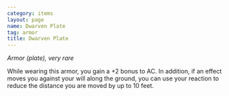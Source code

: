 ```yaml
---
category: items
layout: page
name: Dwarven Plate 
tag: armor
title: Dwarven Plate 
---
```


_Armor (plate), very rare_ 

While wearing this armor, you gain a +2 bonus to AC. In addition, if an effect moves you against your will along the ground, you can use your reaction to reduce the distance you are moved by up to 10 feet. 
